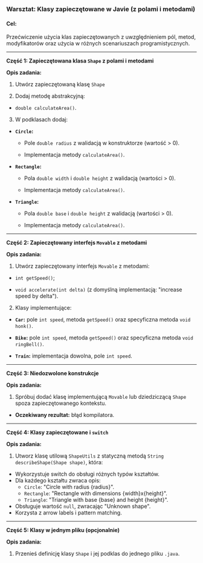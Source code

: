 ### Warsztat: Klasy zapieczętowane w Javie (z polami i metodami)

#### Cel:

Przećwiczenie użycia klas zapieczętowanych z uwzględnieniem pól, metod, modyfikatorów oraz użycia w różnych scenariuszach programistycznych.


---

**Część 1: Zapieczętowana klasa `Shape` z polami i metodami** 

**Opis zadania:**
1. Utwórz zapieczętowaną klasę `Shape`
 
2. Dodaj metodę abstrakcyjną:
- `double calculateArea()`.

3. W podklasach dodaj:
- **`Circle`:**
    - Pole `double radius` z walidacją w konstruktorze (wartość > 0).

    - Implementacja metody `calculateArea()`.

- **`Rectangle`:**
    - Pola `double width` i `double height` z walidacją (wartości > 0).

    - Implementacja metody `calculateArea()`.

- **`Triangle`:**
    - Pola `double base` i `double height` z walidacją (wartości > 0).

    - Implementacja metody `calculateArea()`.


---

**Część 2: Zapieczętowany interfejs `Movable` z metodami** 

**Opis zadania:**
1. Utwórz zapieczętowany interfejs `Movable` z metodami:
- `int getSpeed()`;

- `void accelerate(int delta)` (z domyślną implementacją: "increase speed by delta").

2. Klasy implementujące:
- **`Car`:**  pole `int speed`, metoda `getSpeed()` oraz specyficzna metoda `void honk()`.

- **`Bike`:**  pole `int speed`, metoda `getSpeed()` oraz specyficzna metoda `void ringBell()`.

- **`Train`:**  implementacja dowolna, pole `int speed`.


---

**Część 3: Niedozwolone konstrukcje** 

**Opis zadania:**
1. Spróbuj dodać klasę implementującą `Movable` lub dziedziczącą `Shape` spoza zapieczętowanego kontekstu.
- **Oczekiwany rezultat:**  błąd kompilatora.


---

**Część 4: Klasy zapieczętowane i `switch`** 

**Opis zadania:**
1. Utworz klasę utilową `ShapeUtils` z statyczną metodą `String describeShape(Shape shape)`, która:
* Wykorzystuje switch do obsługi różnych typów kształtów.
* Dla każdego kształtu zwraca opis:
  * `Circle`: "Circle with radius {radius}".
  * `Rectangle`: "Rectangle with dimensions {width}x{height}".
  * `Triangle`: "Triangle with base {base} and height {height}".
* Obsługuje wartość `null`, zwracając "Unknown shape".
* Korzysta z arrow labels i pattern matching.



---

**Część 5: Klasy w jednym pliku (opcjonalnie)** 

**Opis zadania:**
1. Przenieś definicję klasy `Shape` i jej podklas do jednego pliku `.java`.